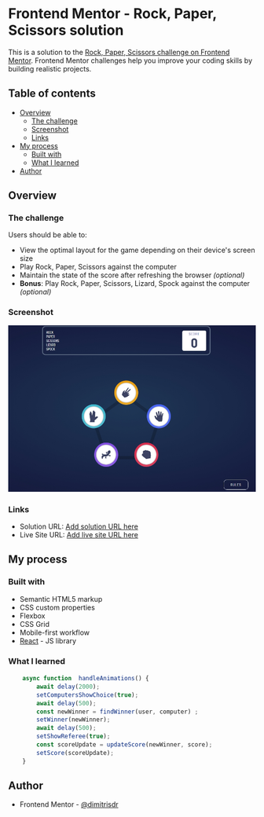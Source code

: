 # Frontend Mentor - Rock, Paper, Scissors solution

This is a solution to the [Rock, Paper, Scissors challenge on Frontend Mentor](https://www.frontendmentor.io/challenges/rock-paper-scissors-game-pTgwgvgH). Frontend Mentor challenges help you improve your coding skills by building realistic projects. 

## Table of contents

- [Overview](#overview)
  - [The challenge](#the-challenge)
  - [Screenshot](#screenshot)
  - [Links](#links)
- [My process](#my-process)
  - [Built with](#built-with)
  - [What I learned](#what-i-learned)
- [Author](#author)

## Overview

### The challenge

Users should be able to:

- View the optimal layout for the game depending on their device's screen size
- Play Rock, Paper, Scissors against the computer
- Maintain the state of the score after refreshing the browser _(optional)_
- **Bonus**: Play Rock, Paper, Scissors, Lizard, Spock against the computer _(optional)_

### Screenshot

![](./screenshot.jpeg)


### Links

- Solution URL: [Add solution URL here](https://github.com/dimitrisdr/rock-paper-scissors-react.git)
- Live Site URL: [Add live site URL here](https://dimitrisdr.github.io/rock-paper-scissors-react/)

## My process

### Built with

- Semantic HTML5 markup
- CSS custom properties
- Flexbox
- CSS Grid
- Mobile-first workflow
- [React](https://reactjs.org/) - JS library


### What I learned

```js
    async function  handleAnimations() {
        await delay(2000);
        setComputersShowChoice(true);
        await delay(500);
        const newWinner = findWinner(user, computer) ;
        setWinner(newWinner);
        await delay(500);
        setShowReferee(true);
        const scoreUpdate = updateScore(newWinner, score);
        setScore(scoreUpdate);
    }

```
## Author

- Frontend Mentor - [@dimitrisdr](https://www.frontendmentor.io/profile/dimitrisdr)